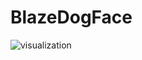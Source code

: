 # BlazeDogFace
![visualization](https://github.com/trumin3312/BlazeDogFace/assets/102565074/08e74621-55e0-4a3a-848c-32c7ffff62fa)
